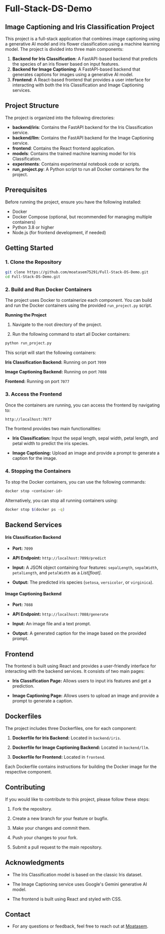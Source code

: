 # Full-Stack-DS-Demo

## Image Captioning and Iris Classification Project

This project is a full-stack application that combines image captioning using a generative AI model and iris flower classification using a machine learning model. The project is divided into three main components:

1. **Backend for Iris Classification**: A FastAPI-based backend that predicts the species of an iris flower based on input features.
2. **Backend for Image Captioning**: A FastAPI-based backend that generates captions for images using a generative AI model.
3. **Frontend**: A React-based frontend that provides a user interface for interacting with both the Iris Classification and Image Captioning services.

## Project Structure

The project is organized into the following directories:

- **backend/iris**: Contains the FastAPI backend for the Iris Classification service.
- **backend/llm**: Contains the FastAPI backend for the Image Captioning service.
- **frontend**: Contains the React frontend application.
- **models**: Contains the trained machine learning model for Iris Classification.
- **experiments**: Contains experimental notebook code or scripts.
- **run_project.py**: A Python script to run all Docker containers for the project.

## Prerequisites

Before running the project, ensure you have the following installed:

- Docker
- Docker Compose (optional, but recommended for managing multiple containers)
- Python 3.8 or higher
- Node.js (for frontend development, if needed)

## Getting Started

### 1. Clone the Repository

```bash
git clone https://github.com/moatasem75291/Full-Stack-DS-Demo.git
cd Full-Stack-DS-Demo.git
```

### 2. Build and Run Docker Containers

The project uses Docker to containerize each component. You can build and run the Docker containers using the provided `run_project.py` script.

**Running the Project**

1. Navigate to the root directory of the project.

2. Run the following command to start all Docker containers:

```bash
python run_project.py
```

This script will start the following containers:

**Iris Classification Backend:** Running on port `7099`

**Image Captioning Backend:** Running on port `7088`

**Frontend:** Running on port `7077`

### 3. Access the Frontend

Once the containers are running, you can access the frontend by navigating to:

```sh
http://localhost:7077
```

The frontend provides two main functionalities:

- **Iris Classification:** Input the sepal length, sepal width, petal length, and petal width to predict the iris species.

- **Image Captioning:** Upload an image and provide a prompt to generate a caption for the image.

### 4. Stopping the Containers

To stop the Docker containers, you can use the following commands:

```bash
docker stop <container-id>
```

Alternatively, you can stop all running containers using:

```bash
docker stop $(docker ps -q)
```

## Backend Services

#### Iris Classification Backend

- **Port:** `7099`

- **API Endpoint:** `http://localhost:7099/predict`

- **Input:** A JSON object containing four features: `sepalLength`, `sepalWidth`, `petalLength`, and `petalWidth` as a _List[float]_.

- **Output:** The predicted iris species (`setosa`, `versicolor`, or `virginica`).

#### Image Captioning Backend

- **Port:** `7088`

- **API Endpoint:** `http://localhost:7088/generate`

- **Input:** An image file and a text prompt.

- **Output:** A generated caption for the image based on the provided prompt.

## Frontend

The frontend is built using React and provides a user-friendly interface for interacting with the backend services. It consists of two main pages:

- **Iris Classification Page:** Allows users to input iris features and get a prediction.

- **Image Captioning Page:** Allows users to upload an image and provide a prompt to generate a caption.

## Dockerfiles

The project includes three Dockerfiles, one for each component:

1. **Dockerfile for Iris Backend:** Located in `backend/iris`.

2. **Dockerfile for Image Captioning Backend:** Located in `backend/llm`.

3. **Dockerfile for Frontend:** Located in `frontend`.

Each Dockerfile contains instructions for building the Docker image for the respective component.

## Contributing

If you would like to contribute to this project, please follow these steps:

1. Fork the repository.

2. Create a new branch for your feature or bugfix.

3. Make your changes and commit them.

4. Push your changes to your fork.

5. Submit a pull request to the main repository.

## Acknowledgments

- The Iris Classification model is based on the classic Iris dataset.

- The Image Captioning service uses Google's Gemini generative AI model.

- The frontend is built using React and styled with CSS.

## Contact

- For any questions or feedback, feel free to reach out at [Moatasem](mo5les75291@gmail.com).

